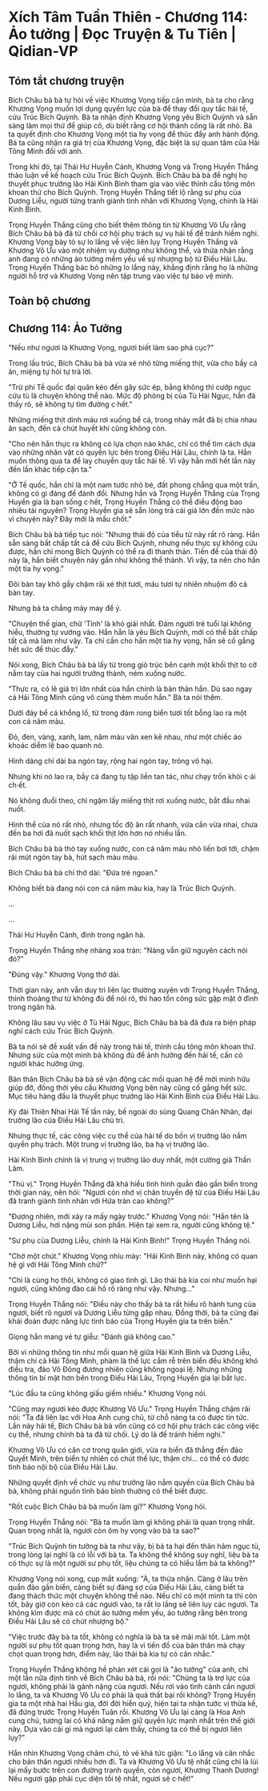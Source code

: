 # Xích Tâm Tuần Thiên - Chương 114: Ảo tưởng | Đọc Truyện & Tu Tiên | Qidian-VP



## Tóm tắt chương truyện

Bích Châu bà bà tự hỏi về việc Khương Vọng tiếp cận mình, bà ta cho rằng Khương Vọng muốn lợi dụng quyền lực của bà để thay đổi quy tắc hải tế, cứu Trúc Bích Quỳnh. Bà ta nhận định Khương Vọng yêu Bích Quỳnh và sẵn sàng làm mọi thứ để giúp cô, dù biết rằng cơ hội thành công là rất nhỏ. Bà ta quyết định cho Khương Vọng một tia hy vọng để thúc đẩy anh hành động. Bà ta cũng nhận ra giá trị của Khương Vọng, đặc biệt là sự quan tâm của Hải Tông Minh đối với anh.

Trong khi đó, tại Thái Hư Huyễn Cảnh, Khương Vọng và Trọng Huyền Thắng thảo luận về kế hoạch cứu Trúc Bích Quỳnh. Bích Châu bà bà đề nghị họ thuyết phục trưởng lão Hải Kinh Bình tham gia vào việc thỉnh cầu tông môn khoan thứ cho Bích Quỳnh. Trọng Huyền Thắng tiết lộ rằng sư phụ của Dương Liễu, người từng tranh giành tình nhân với Khương Vọng, chính là Hải Kinh Bình.

Trọng Huyền Thắng cũng cho biết thêm thông tin từ Khương Vô Ưu rằng Bích Châu bà bà đã từ chối cơ hội phụ trách sự vụ hải tế để tránh hiềm nghi. Khương Vọng bày tỏ sự lo lắng về việc liên lụy Trọng Huyền Thắng và Khương Vô Ưu vào một nhiệm vụ dường như không thể, và thừa nhận rằng anh đang có những ảo tưởng mềm yếu về sự nhượng bộ từ Điếu Hải Lâu. Trọng Huyền Thắng bác bỏ những lo lắng này, khẳng định rằng họ là những người hỗ trợ và Khương Vọng nên tập trung vào việc tự bảo vệ mình.


## Toàn bộ chương

## Chương 114: Ảo Tưởng

"Nếu như ngươi là Khương Vọng, ngươi biết làm sao phá cục?"

Trong lầu trúc, Bích Châu bà bà vừa xé nhỏ từng miếng thịt, vừa cho bầy cá ăn, miệng tự hỏi tự trả lời.

"Trừ phi Tề quốc đại quân kéo đến gây sức ép, bằng không thì cướp ngục cứu tù là chuyện không thể nào. Mức độ phòng bị của Tù Hải Ngục, hắn đã thấy rõ, sẽ không tự tìm đường c·hết."

Những miếng thịt dính máu rơi xuống bể cá, trong nháy mắt đã bị chia nhau ăn sạch, đến cả chút huyết khí cũng không còn.

"Cho nên hắn thực ra không có lựa chọn nào khác, chỉ có thể tìm cách dựa vào những nhân vật có quyền lực bên trong Điếu Hải Lâu, chính là ta. Hắn muốn thông qua ta để lay chuyển quy tắc hải tế. Vì vậy hắn mới hết lần này đến lần khác tiếp cận ta."

"Ở Tề quốc, hắn chỉ là một nam tước nhỏ bé, đất phong chẳng qua một trấn, không có gì đáng để đánh đổi. Nhưng hắn và Trọng Huyền Thắng của Trọng Huyền gia là bạn sống c·hết, Trọng Huyền Thắng có thể điều động bao nhiêu tài nguyên? Trọng Huyền gia sẽ sẵn lòng trả cái giá lớn đến mức nào vì chuyện này? Đây mới là mấu chốt."

Bích Châu bà bà tiếp tục nói: "Nhưng thái độ của tiểu tử này rất rõ ràng. Hắn sẵn sàng bất chấp tất cả để cứu Bích Quỳnh, nhưng nếu thực sự không cứu được, hắn chỉ mong Bích Quỳnh có thể ra đi thanh thản. Tiền đề của thái độ này là, hắn biết chuyện này gần như không thể thành. Vì vậy, ta nên cho hắn một tia hy vọng."

Đôi bàn tay khô gầy chậm rãi xé thịt tươi, máu tươi tự nhiên nhuộm đỏ cả bàn tay.

Nhưng bà ta chẳng mảy may để ý.

"Chuyện thế gian, chữ 'Tình' là khó giải nhất. Đám người trẻ tuổi lại không hiểu, thường tự vướng vào. Hắn hẳn là yêu Bích Quỳnh, mới có thể bất chấp tất cả mà làm như vậy. Ta chỉ cần cho hắn một tia hy vọng, hắn sẽ cố gắng hết sức để thúc đẩy."

Nói xong, Bích Châu bà bà lấy từ trong giỏ trúc bên cạnh một khối thịt to cỡ nắm tay của hai người trưởng thành, ném xuống nước.

"Thực ra, có lẽ giá trị lớn nhất của hắn chính là bản thân hắn. Dù sao ngay cả Hải Tông Minh cũng vô cùng thèm muốn hắn." Bà ta nói thêm.

Dưới đáy bể cá khổng lồ, từ trong đám rong biển tươi tốt bỗng lao ra một con cá năm màu.

Đỏ, đen, vàng, xanh, lam, năm màu vân xen kẽ nhau, như một chiếc áo khoác diễm lệ bao quanh nó.

Hình dáng chỉ dài ba ngón tay, rộng hai ngón tay, trông vô hại.

Nhưng khi nó lao ra, bầy cá đang tụ tập liền tan tác, như chạy trốn khỏi c·ái ch·ết.

Nó không đuổi theo, chỉ ngậm lấy miếng thịt rơi xuống nước, bắt đầu nhai nuốt.

Hình thể của nó rất nhỏ, nhưng tốc độ ăn rất nhanh, vừa cắn vừa nhai, chưa đến ba hơi đã nuốt sạch khối thịt lớn hơn nó nhiều lần.

Bích Châu bà bà thò tay xuống nước, con cá năm màu nhỏ liền bơi tới, chậm rãi mút ngón tay bà, hút sạch màu máu.

Bích Châu bà bà chỉ thở dài: "Đứa trẻ ngoan."

Không biết bà đang nói con cá năm màu kia, hay là Trúc Bích Quỳnh.

...

...

Thái Hư Huyễn Cảnh, đình trong ngân hà.

Trọng Huyền Thắng nhẹ nhàng xoa trán: "Nàng vẫn giữ nguyên cách nói đó?"

"Đúng vậy." Khương Vọng thở dài.

Thời gian này, anh vẫn duy trì liên lạc thường xuyên với Trọng Huyền Thắng, thỉnh thoảng thư từ không đủ để nói rõ, thì hao tổn công sức gặp mặt ở đình trong ngân hà.

Không lâu sau vụ việc ở Tù Hải Ngục, Bích Châu bà bà đã đưa ra biện pháp nghĩ cách cứu Trúc Bích Quỳnh.

Bà ta nói sẽ đề xuất vấn đề này trong hải tế, thỉnh cầu tông môn khoan thứ. Nhưng sức của một mình bà không đủ để ảnh hưởng đến hải tế, cần có người khác hưởng ứng.

Bản thân Bích Châu bà bà sẽ vận động các mối quan hệ để mời minh hữu giúp đỡ, đồng thời yêu cầu Khương Vọng bên này cũng cố gắng hết sức. Mục tiêu hàng đầu là thuyết phục trưởng lão Hải Kinh Bình của Điếu Hải Lâu.

Kỳ đài Thiên Nhai Hải Tế lần này, bề ngoài do sùng Quang Chân Nhân, đại trưởng lão của Điếu Hải Lâu chủ trì.

Nhưng thực tế, các công việc cụ thể của hải tế do bốn vị trưởng lão nắm quyền phụ trách. Một trung vị trưởng lão, ba hạ vị trưởng lão.

Hải Kinh Bình chính là vị trung vị trưởng lão duy nhất, một cường giả Thần Lâm.

"Thú vị." Trọng Huyền Thắng đã khá hiểu tình hình quần đảo gần biển trong thời gian này, nên hỏi: "Ngươi còn nhớ vị chân truyền đệ tử của Điếu Hải Lâu đã tranh giành tình nhân với Hứa trán cao không?"

"Đương nhiên, mới xảy ra mấy ngày trước." Khương Vọng nói: "Hắn tên là Dương Liễu, hơi nặng mùi son phấn. Hiện tại xem ra, người cũng không tệ."

"Sư phụ của Dương Liễu, chính là Hải Kinh Bình!" Trọng Huyền Thắng nói.

"Chờ một chút." Khương Vọng nhíu mày: "Hải Kinh Bình này, không có quan hệ gì với Hải Tông Minh chứ?"

"Chỉ là cùng họ thôi, không có giao tình gì. Lão thái bà kia coi như muốn hại ngươi, cũng không đào cái hố rõ ràng như vậy. Nhưng..."

Trọng Huyền Thắng nói: "Điều này cho thấy bà ta rất hiểu rõ hành tung của ngươi, biết rõ ngươi và Dương Liễu từng gặp nhau. Đồng thời, bà ta cũng đại khái đoán được năng lực tình báo của Trọng Huyền gia ta trên biển."

Giọng hắn mang vẻ tự giễu: "Đánh giá không cao."

Bởi vì những thông tin như mối quan hệ giữa Hải Kinh Bình và Dương Liễu, thậm chí cả Hải Tông Minh, phàm là thế lực cắm rễ trên biển đều không khó điều tra, đảo Vô Đông đương nhiên cũng không ngoại lệ. Nhưng những thông tin bí mật hơn bên trong Điếu Hải Lâu, Trọng Huyền gia lại bất lực.

"Lúc đầu ta cũng không giấu giếm nhiều." Khương Vọng nói.

"Cũng may ngươi kéo được Khương Vô Ưu." Trọng Huyền Thắng chậm rãi nói: "Ta đã liên lạc với Hoa Anh cung chủ, từ chỗ nàng ta có được tin tức. Lần này hải tế, Bích Châu bà bà vốn cũng có cơ hội phụ trách các công việc cụ thể, nhưng chính bà ta đã từ chối. Lý do là để tránh hiềm nghi."

Khương Vô Ưu có căn cơ trong quân giới, vừa ra biển đã thẳng đến đảo Quyết Minh, trên biển tự nhiên có chút thế lực, thậm chí... có thể có được tình báo nội bộ của Điếu Hải Lâu.

Những quyết định về chức vụ như trưởng lão nắm quyền của Bích Châu bà bà, không phải nguồn tình báo bình thường có thể biết được.

"Rốt cuộc Bích Châu bà bà muốn làm gì?" Khương Vọng hỏi.

Trọng Huyền Thắng nói: "Bà ta muốn làm gì không phải là quan trọng nhất. Quan trọng nhất là, ngươi còn ôm hy vọng vào bà ta sao?"

"Trúc Bích Quỳnh tin tưởng bà ta như vậy, bị bà ta hại đến thân hãm ngục tù, trong lòng lại nghĩ là có lỗi với bà ta. Ta không thể không suy nghĩ, liệu bà ta có thực sự là một người sư phụ tốt, liệu chúng ta có hiểu lầm bà ta không?"

Khương Vọng nói xong, cụp mắt xuống: "À, ta thừa nhận. Càng ở lâu trên quần đảo gần biển, càng biết sự đáng sợ của Điếu Hải Lâu, càng biết ta đang thách thức một chuyện không thể nào. Nếu chỉ có một mình ta thì còn tốt, bây giờ còn kéo cả các ngươi vào, ta rất lo lắng sẽ liên lụy các ngươi. Ta không kìm được mà có chút ảo tưởng mềm yếu, ảo tưởng rằng bên trong Điếu Hải Lâu sẽ có chút nhượng bộ."

"Việc trước đây bà ta tốt, không có nghĩa là bà ta sẽ mãi mãi tốt. Làm một người sư phụ tốt quan trọng hơn, hay là vì tiền đồ của bản thân mà chạy chọt quan trọng hơn, điểm này, lão thái bà kia tự có cân nhắc."

Trọng Huyền Thắng không hề phán xét cái gọi là "ảo tưởng" của anh, chỉ một lần nữa định tính về Bích Châu bà bà, rồi nói: "Chúng ta là trợ lực của ngươi, không phải là gánh nặng của ngươi. Nếu rơi vào tình cảnh cần ngươi lo lắng, ta và Khương Vô Ưu có phải là quá thất bại rồi không? Trọng Huyền gia ta một nhà hai Hầu gia, đời đời hiển quý, hiện tại ta nhận tước vị thừa kế, đã đứng trước Trọng Huyền Tuân rồi. Khương Vô Ưu lại càng là Hoa Anh cung chủ, tương lai có khả năng nắm giữ quyền lực mạnh nhất trên thế giới này. Dựa vào cái gì mà ngươi lại cảm thấy, chúng ta có thể bị ngươi liên lụy?"

Hắn nhìn Khương Vọng chăm chú, tỏ vẻ khá tức giận: "Lo lắng và cân nhắc cho bản thân ngươi nhiều hơn đi. Ta và Khương Vô Ưu tệ nhất cũng chỉ là lùi lại mấy bước trên con đường tranh quyền, còn ngươi, Khương Thanh Dương! Nếu ngươi gặp phải cục diện tồi tệ nhất, ngươi sẽ c·hết!"